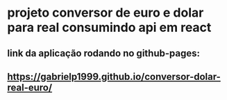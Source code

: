# projeto conversor de euro e dolar para real consumindo api em react
## link da aplicação rodando no github-pages:
## https://gabrielp1999.github.io/conversor-dolar-real-euro/